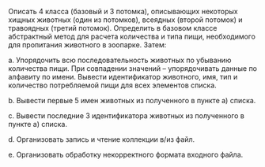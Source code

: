 Описать 4 класса (базовый и 3 потомка), описывающих некоторых хищных животных (один из потомков), всеядных (второй потомок) и травоядных (третий потомок). Определить в базовом классе абстрактный метод для расчета количества и типа пищи, необходимого для пропитания животного в зоопарке. Затем:

a. Упорядочить всю последовательность животных по убыванию количества пищи. При совпадении значений – упорядочивать данные по алфавиту по имени. Вывести идентификатор животного, имя, тип и количество потребляемой пищи для всех элементов списка.

b. Вывести первые 5 имен животных из полученного в пункте а) списка.

c. Вывести последние 3 идентификатора животных из полученного в пункте а) списка.

d. Организовать запись и чтение коллекции в/из файл.

e. Организовать обработку некорректного формата входного файла.
